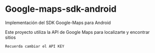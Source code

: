 # Google-maps-sdk-android
Implementación del SDK Google-Maps para Android

Este proyecto utiliza la API de Google Maps para localizarte y encontrar sitios

	Recuerda cambiar el API KEY 
